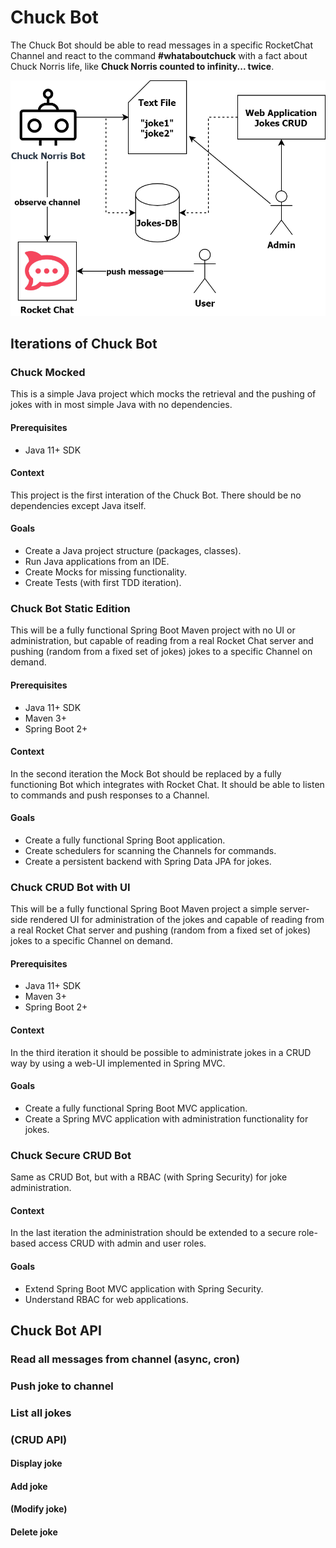 # Chuck Bot
The Chuck Bot should be able to read messages in a specific RocketChat Channel and react to the command **#whataboutchuck** with a fact about Chuck Norris life, like **Chuck Norris counted to infinity... twice**.

![](docs/img/SEA_ChuckBot_Vision.png)

## Iterations of Chuck Bot

### Chuck Mocked
This is a simple Java project which mocks the retrieval and the pushing of jokes with in most simple Java with no dependencies.

#### Prerequisites
* Java 11+ SDK

#### Context
This project is the first interation of the Chuck Bot. There should be no dependencies except Java itself.

#### Goals
* Create a Java project structure (packages, classes).
* Run Java applications from an IDE.
* Create Mocks for missing functionality.
* Create Tests (with first TDD iteration).

### Chuck Bot Static Edition
This will be a fully functional Spring Boot Maven project with no UI or administration, but capable of reading from a real Rocket Chat server and pushing (random from a fixed set of jokes) jokes to a specific Channel on demand.

#### Prerequisites
* Java 11+ SDK
* Maven 3+
* Spring Boot 2+

#### Context
In the second iteration the Mock Bot should be replaced by a fully functioning Bot which integrates with Rocket Chat. It should be able to listen to commands and push responses to a Channel.

#### Goals
* Create a fully functional Spring Boot application.
* Create schedulers for scanning the Channels for commands.
* Create a persistent backend with Spring Data JPA for jokes.

### Chuck CRUD Bot with UI
This will be a fully functional Spring Boot Maven project a simple server-side rendered UI for administration of the jokes and capable of reading from a real Rocket Chat server and pushing (random from a fixed set of jokes) jokes to a specific Channel on demand.

#### Prerequisites
* Java 11+ SDK
* Maven 3+
* Spring Boot 2+

#### Context
In the third iteration it should be possible to administrate jokes in a CRUD way by using a web-UI implemented in Spring MVC.

#### Goals
* Create a fully functional Spring Boot MVC application.
* Create a Spring MVC application with administration functionality for jokes.

### Chuck Secure CRUD Bot
Same as CRUD Bot, but with a RBAC (with Spring Security) for joke administration.

#### Context
In the last iteration the administration should be extended to a secure role-based access CRUD with admin and user roles.

#### Goals
* Extend Spring Boot MVC application with Spring Security.
* Understand RBAC for web applications.

## Chuck Bot API

### Read all messages from channel (async, cron)
### Push joke to channel
### List all jokes
### (CRUD API)
#### Display joke
#### Add joke
#### (Modify joke)
#### Delete joke